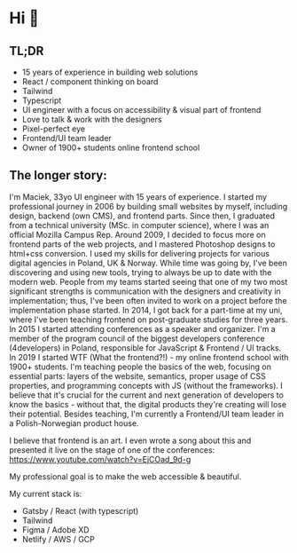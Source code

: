 # Hi 👋 

## TL;DR

* 15 years of experience in building web solutions
* React / component thinking on board
* Tailwind
* Typescript
* UI engineer with a focus on accessibility & visual part of frontend
* Love to talk & work with the designers
* Pixel-perfect eye 
* Frontend/UI team leader
* Owner of 1900+ students online frontend school

## The longer story:

I'm Maciek, 33yo UI engineer with 15 years of experience. I started my professional journey in 2006 by building small websites by myself, including design, backend (own CMS), and frontend parts. Since then, I graduated from a technical university (MSc. in computer science), where I was an official Mozilla Campus Rep. Around 2009, I decided to focus more on frontend parts of the web projects, and I mastered Photoshop designs to html+css conversion. I used my skills for delivering projects for various digital agencies in Poland, UK & Norway. While time was going by, I've been discovering and using new tools, trying to always be up to date with the modern web. People from my teams started seeing that one of my two most significant strengths is communication with the designers and creativity in implementation; thus, I've been often invited to work on a project before the implementation phase started. In 2014, I got back for a part-time at my uni, where I've been teaching frontend on post-graduate studies for three years. In 2015 I started attending conferences as a speaker and organizer. I'm a member of the program council of the biggest developers conference (4developers) in Poland, responsible for JavaScript & Frontend / UI tracks. In 2019 I started WTF (What the frontend?!) - my online frontend school with 1900+ students. I'm teaching people the basics of the web, focusing on essential parts: layers of the website, semantics, proper usage of CSS properties, and programming concepts with JS (without the frameworks). I believe that it's crucial for the current and next generation of developers to know the basics - without that, the digital products they're creating will lose their potential. Besides teaching, I'm currently a Frontend/UI team leader in a Polish-Norwegian product house.

I believe that frontend is an art. I even wrote a song about this and presented it live on the stage of one of the conferences: https://www.youtube.com/watch?v=EjCOad_9d-g 

My professional goal is to make the web accessible & beautiful. 

My current stack is:

* Gatsby / React (with typescript)
* Tailwind
* Figma / Adobe XD
* Netlify / AWS / GCP
